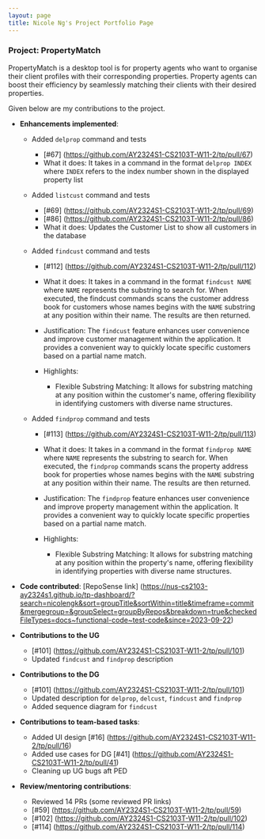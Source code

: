 ```yaml
---
layout: page
title: Nicole Ng's Project Portfolio Page
---
```


### Project: PropertyMatch

PropertyMatch is a desktop tool is for property agents who want to organise their client profiles with their corresponding properties. Property agents can boost their efficiency by seamlessly matching their clients with their desired properties.

Given below are my contributions to the project.

* **Enhancements implemented**:
  * Added `delprop` command and tests
    * [#67] (https://github.com/AY2324S1-CS2103T-W11-2/tp/pull/67)
    * What it does: It takes in a command in the format `delprop INDEX` where `INDEX` refers to the index number shown in the displayed property list

  * Added `listcust` command and tests
    * [#69] (https://github.com/AY2324S1-CS2103T-W11-2/tp/pull/69)
    * [#86] (https://github.com/AY2324S1-CS2103T-W11-2/tp/pull/86)
    * What it does: Updates the Customer List to show all customers in the database

  * Added `findcust` command and tests
    * [#112] (https://github.com/AY2324S1-CS2103T-W11-2/tp/pull/112)

    * What it does: It takes in a command in the format `findcust NAME` where `NAME` represents the substring to search for. When executed, the findcust commands scans the customer address book for customers whose names begins with the `NAME` substring at any position within their name. The results are then returned.

    * Justification: The `findcust` feature enhances user convenience and improve customer management within the application. It provides a convenient way to quickly locate specific customers based on a partial name match.
  
    * Highlights: 
      * Flexible Substring Matching: It allows for substring matching at any position within the customer's name, offering flexibility in identifying customers with diverse name structures.

  * Added `findprop` command and tests
      * [#113] (https://github.com/AY2324S1-CS2103T-W11-2/tp/pull/113)

      * What it does: It takes in a command in the format `findprop NAME` where `NAME` represents the substring to search for. When executed, the `findprop` commands scans the property address book for properties whose names begins with the `NAME` substring at any position within their name. The results are then returned.

      * Justification: The `findprop` feature enhances user convenience and improve property management within the application. It provides a convenient way to quickly locate specific properties based on a partial name match.

      * Highlights:
        * Flexible Substring Matching: It allows for substring matching at any position within the property's name, offering flexibility in identifying properties with diverse name structures.


* **Code contributed**: [RepoSense link] (https://nus-cs2103-ay2324s1.github.io/tp-dashboard/?search=nicolengk&sort=groupTitle&sortWithin=title&timeframe=commit&mergegroup=&groupSelect=groupByRepos&breakdown=true&checkedFileTypes=docs~functional-code~test-code&since=2023-09-22)

* **Contributions to the UG**
  * [#101] (https://github.com/AY2324S1-CS2103T-W11-2/tp/pull/101)
  * Updated `findcust` and `findprop` description
 
* **Contributions to the DG**
  * [#101] (https://github.com/AY2324S1-CS2103T-W11-2/tp/pull/101)
  * Updated description for `delprop`, `delcust`, `findcust` and `findprop` 
  * Added sequence diagram for `findcust`

* **Contributions to team-based tasks**:
  * Added UI design [#16] (https://github.com/AY2324S1-CS2103T-W11-2/tp/pull/16)
  * Added use cases for DG [#41] (https://github.com/AY2324S1-CS2103T-W11-2/tp/pull/41)
  * Cleaning up UG bugs aft PED

* **Review/mentoring contributions**:
  * Reviewed 14 PRs (some reviewed PR links)
  * [#59] (https://github.com/AY2324S1-CS2103T-W11-2/tp/pull/59)
  * [#102] (https://github.com/AY2324S1-CS2103T-W11-2/tp/pull/102)
  * [#114] (https://github.com/AY2324S1-CS2103T-W11-2/tp/pull/114)

